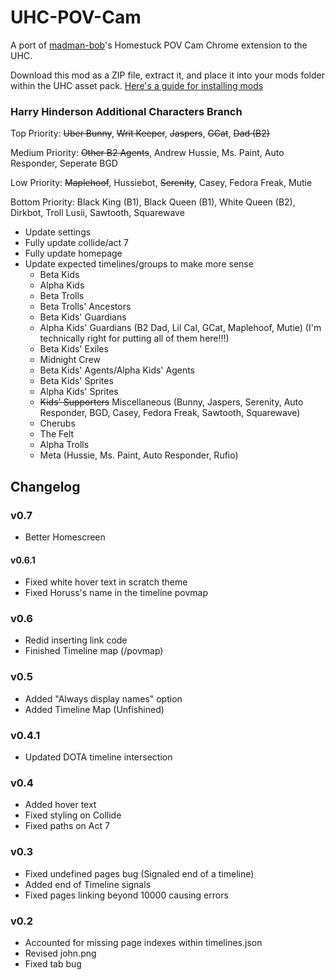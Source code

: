 # UHC-POV-Cam

A port of [madman-bob](https://github.com/madman-bob/Homestuck-POV-Cam)'s Homestuck POV Cam Chrome extension to the UHC.

Download this mod as a ZIP file, extract it, and place it into your mods folder within the UHC asset pack. [Here's a guide for installing mods](https://github.com/Bambosh/unofficial-homestuck-collection/blob/main/MODDING.md#installing-mods)

### Harry Hinderson Additional Characters Branch

Top Priority:
~~Uber Bunny~~, ~~Writ Keeper~~, ~~Jaspers~~, ~~GCat~~, ~~Dad (B2)~~ 

Medium Priority:
~~Other B2 Agents~~, Andrew Hussie, Ms. Paint, Auto Responder, Seperate BGD

Low Priority:
~~Maplehoof~~, Hussiebot, ~~Serenity~~, Casey, Fedora Freak, Mutie

Bottom Priority:
Black King (B1), Black Queen (B1), White Queen (B2), Dirkbot, Troll Lusii, Sawtooth, Squarewave

- Update settings
- Fully update collide/act 7
- Fully update homepage
- Update expected timelines/groups to make more sense
  - Beta Kids
  - Alpha Kids
  - Beta Trolls
  - Beta Trolls' Ancestors
  - Beta Kids' Guardians
  - Alpha Kids' Guardians (B2 Dad, Lil Cal, GCat, Maplehoof, Mutie) (I'm technically right for putting all of them here!!!)
  - Beta Kids' Exiles
  - Midnight Crew
  - Beta Kids' Agents/Alpha Kids' Agents
  - Beta Kids' Sprites
  - Alpha Kids' Sprites
  - ~~Kids' Supporters~~ Miscellaneous (Bunny, Jaspers, Serenity, Auto Responder, BGD, Casey, Fedora Freak, Sawtooth, Squarewave)
  - Cherubs
  - The Felt
  - Alpha Trolls
  - Meta (Hussie, Ms. Paint, Auto Responder, Rufio)
    

## Changelog

### v0.7
- Better Homescreen

#### v0.6.1
- Fixed white hover text in scratch theme
- Fixed Horuss's name in the timeline povmap

### v0.6
- Redid inserting link code
- Finished Timeline map (/povmap)

### v0.5
- Added "Always display names" option
- Added Timeline Map (Unfishined)

### v0.4.1
- Updated DOTA timeline intersection

### v0.4
- Added hover text
- Fixed styling on Collide
- Fixed paths on Act 7

### v0.3

- Fixed undefined pages bug (Signaled end of a timeline)
- Added end of Timeline signals
- Fixed pages linking beyond 10000 causing errors

### v0.2

- Accounted for missing page indexes within timelines.json
- Revised john.png
- Fixed tab bug
